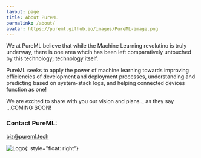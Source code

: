 ```yaml
---
layout: page
title: About PureML
permalink: /about/
avatar: https://pureml.github.io/images/PureML-image.png
---
```


We at PureML believe that while the Machine Learning revolutino is truly underway, there is one area whcih has been left comparatively untouched by this technology; technology itself.

PureML seeks to apply the power of machine learning towards improving efficiencies of development and deployment processes, understanding and predicting based on system-stack logs, and helping connected devices function as one!

We are excited to share with you our vision and plans.., as they say
                            ...COMING SOON!

### Contact PureML:
[biz@pureml.tech](mailto:biz@pureml.tech)

![Logo](/images/PureML-image.jpeg){: style="float: right"}
